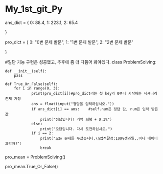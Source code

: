 # My_1st_git_Py
ans_dict = {
      0: 88.4,
      1: 223.1,
      2: 65.4


}

pro_dict = {
    0: "0번 문제 발문",
    1: "1번 문제 발문",
    2: "2번 문제 발문"


}

#일단 기능 구현은 성공했고, 추후에 좀 더 다듬어 봐야겠다.
class ProblemSolving:
    
      
    def __init__(self):
        pass
       
    def True_Or_False(self):
        for i in range(0, 3):
                print(pro_dict[i])#pro_dict라는 첫 key가 0부터 시작하는 딕셔너리 존재 가정
                ans = float(input("정답을 입력하십시오."))
                if ans_dict[i] == ans:    #self.num은 정답 값, num은 입력 받은 값
                    print("정답입니다! 기억 회복 + 0.3%")
                else:
                    print("오답입니다. 다시 도전하십시오.")
                if i == 2:
                    print("모든 문제를 푸셨습니다.\n업적달성:100%생과일..아니 데이터 과학자!")
                    break

        
            

pro_mean = ProblemSolving()


pro_mean.True_Or_False()
